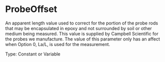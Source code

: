 # ProbeOffset

An apparent length value used to correct for the portion of the probe rods that may be encapsulated in epoxy and not surrounded by soil or other medium being measured. This value is supplied by Campbell Scientific for the probes we manufacture. The value of this parameter only has an affect when Option 0, La/L, is used for the measurement.

Type: Constant or Variable
